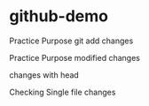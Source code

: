 # github-demo
Practice Purpose git add changes

Practice Purpose modified  changes

changes with head

Checking Single file changes